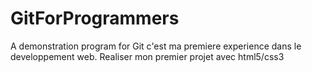 # GitForProgrammers
A demonstration program for Git
c'est ma premiere experience dans le developpement web. Realiser mon premier projet avec html5/css3